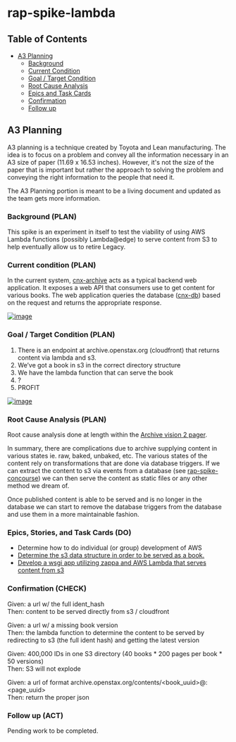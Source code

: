 # rap-spike-lambda

## Table of Contents
* [A3 Planning](#a3-planning)
  * [Background](#background-plan)
  * [Current Condition](#current-condition-plan)
  * [Goal / Target Condition](#goal--target-condition-plan)
  * [Root Cause Analysis](#root-cause-analysis-plan)
  * [Epics and Task Cards](#epics-stories-and-task-cards-do)
  * [Confirmation](#confirmation-check)
  * [Follow up](#follow-up-act)

## A3 Planning

A3 planning is a technique created by Toyota and Lean manufacturing. The idea
is to focus on a problem and convey all the information necessary in an A3 
size of paper (11.69 x 16.53 inches). However,  it's not the size of the paper 
that is important but rather the approach to solving the problem and
conveying the right information to the people that need it.

The A3 Planning portion is meant to be a living document and updated as the team
gets more information.

### Background (PLAN)

This spike is an experiment in itself to test the viability of using AWS Lambda
functions (possibly Lambda@edge) to serve content from S3 to help eventually allow
us to retire Legacy. 
 
### Current condition (PLAN)

In the current system, [cnx-archive][cnx-archive] acts as a typical backend
web application. It exposes a web API that consumers use to get content for various books.
The web application queries the database ([cnx-db][cnx-db]) based on the request and returns
the appropriate response.

[![image](https://user-images.githubusercontent.com/8730430/64211160-e841ea80-ce6a-11e9-9452-8c03ad7a0ff3.png)](https://docs.google.com/document/d/1GW5VGrjKmIRw3nbFTIkBZgE0mlHD9ky2TJ_bSUIcJ_w/edit)

### Goal / Target Condition (PLAN)

1. There is an endpoint at archive.openstax.org (cloudfront) that returns content via lambda and s3.
2. We’ve got a book in s3 in the correct directory structure
3. We have the lambda function that can serve the book
4. ?
5. PROFIT


[![image](https://user-images.githubusercontent.com/8730430/64211419-ba10da80-ce6b-11e9-9537-f683f97b13ed.png)](https://docs.google.com/document/d/1GW5VGrjKmIRw3nbFTIkBZgE0mlHD9ky2TJ_bSUIcJ_w/edit)

### Root Cause Analysis (PLAN)

Root cause analysis done at length within the [Archive vision 2 pager][rap-two-pager].

In summary, there are complications due to archive supplying content in various states ie. raw, baked, unbaked, etc.
The various states of the content rely on transformations that are done via database triggers. If we 
can extract the content to s3 via events from a database (see [rap-spike-concourse][rap-spike-concourse]) we can then serve the content as static files
or any other method we dream of.

Once published content is able to be served and is no longer in the database we can start to
remove the database triggers from the database and use them in a more maintainable fashion.

### Epics, Stories, and Task Cards (DO)

* Determine how to do individual (or group) development of AWS
* [Determine the s3 data structure in order to be served as a book.](https://app.zenhub.com/workspace/o/openstax/cnx/issues/655)
* [Develop a wsgi app utilizing zappa and AWS Lambda that serves content from s3](https://app.zenhub.com/workspaces/content-engineering-tech-team-5af1f4cc12da5e6d74331b60/issues/openstax/cnx/657)

 
### Confirmation (CHECK)

Given: a url w/ the full ident_hash  
Then: content to be served directly from s3 / cloudfront  

Given: a url w/ a missing book version  
Then: the lambda function to determine the content to be served by redirecting to s3 (the full ident hash) and getting the latest version  

Given: 400,000 IDs in one S3 directory (40 books * 200 pages per book * 50 versions)  
Then: S3 will not explode  

Given: a url of format archive.openstax.org/contents/<book_uuid>@<version>:<page_uuid>  
Then: return the proper json  

### Follow up (ACT)

Pending work to be completed.

[cnx-archive]: https://github.com/openstax/cnx-archive
[cnx-db]: https://github.com/openstax/cnx-db
[rap-spike-concourse]: https://github.com/openstax/rap-spike-concourse
[rap-two-pager]: https://docs.google.com/document/d/1GW5VGrjKmIRw3nbFTIkBZgE0mlHD9ky2TJ_bSUIcJ_w/edit#heading=h.6u0c02buvzha
